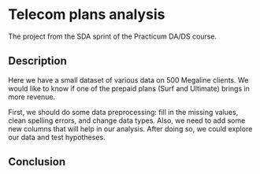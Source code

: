 # Telecom plans analysis
The project from the SDA sprint of the Practicum DA/DS course.

## Description
Here we have a small dataset of various data on 500 Megaline clients. We would like to know if one of the prepaid plans (Surf and Ultimate) brings in more revenue.

First, we should do some data preprocessing: fill in the missing values, clean spelling errors, and change data types. Also, we need to add some new columns that will help in our analysis. After doing so, we could explore our data and test hypotheses. 

## Conclusion
